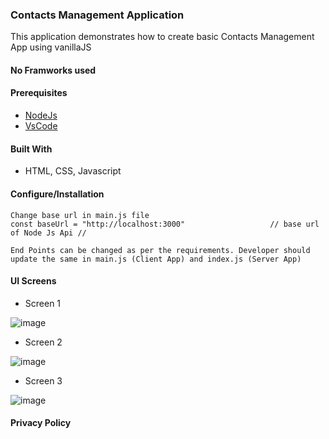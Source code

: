 ###  Contacts Management Application

This application demonstrates how to create basic Contacts Management App using vanillaJS

#### No Framworks used



#### Prerequisites
* [NodeJs](https://nodejs.org/en/download/)
* [VsCode](https://code.visualstudio.com/)

#### Built With

* HTML, CSS, Javascript

#### Configure/Installation
```
Change base url in main.js file
const baseUrl = "http://localhost:3000"                   // base url of Node Js Api //

End Points can be changed as per the requirements. Developer should update the same in main.js (Client App) and index.js (Server App)

```


#### UI Screens

* Screen 1 

![image](https://github.com/abhayarora23UNT/VanilaJs_ContactManagement/assets/98612141/78f13884-b35b-4d40-9609-f62f175d4fe6)



* Screen 2

![image](https://github.com/abhayarora23UNT/VanilaJs_ContactManagement/assets/98612141/cfdd390c-346c-4ab3-af72-7c98b8e0e7ff)



* Screen 3


![image](https://github.com/abhayarora23UNT/VanilaJs_ContactManagement/assets/98612141/90745f0a-42bf-4906-85d1-ae78b965f1d9)







#### Privacy Policy
